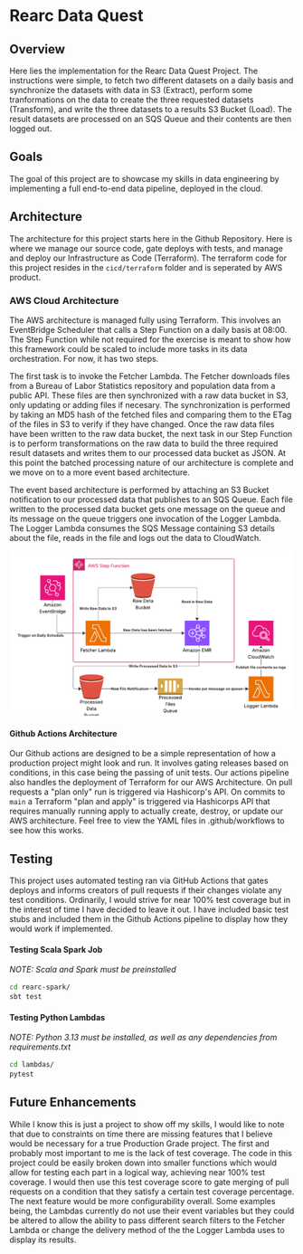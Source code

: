 # Rearc Data Quest

## Overview
Here lies the implementation for the Rearc Data Quest Project. The instructions were simple, to fetch two different datasets on a daily basis and synchronize the datasets with data in S3 (Extract), perform some tranformations on the data to create the three requested datasets (Transform), and write the three datasets to a results S3 Bucket (Load). The result datasets are processed on an SQS Queue and their contents are then logged out.

## Goals
The goal of this project are to showcase my skills in data engineering by implementing a full end-to-end data pipeline, deployed in the cloud. 

## Architecture
The architecture for this project starts here in the Github Repository. Here is where we manage our source code, gate deploys with tests, and manage and deploy our Infrastructure as Code (Terraform). The terraform code for this project resides in the `cicd/terraform` folder and is seperated by AWS product.

### AWS Cloud Architecture
The AWS architecture is managed fully using Terraform. This involves an EventBridge Scheduler that calls a Step Function on a daily basis at 08:00. The Step Function while not required for the exercise is meant to show how this framework could be scaled to include more tasks in its data orchestration. For now, it has two steps. 

The first task is to invoke the Fetcher Lambda. The Fetcher downloads files from a Bureau of Labor Statistics repository and population data from a public API. These files are then synchronized with a raw data bucket in S3, only updating or adding files if necesary. The synchronization is performed by taking an MD5 hash of the fetched files and comparing them to the ETag of the files in S3 to verify if they have changed. Once the raw data files have been written to the raw data bucket, the next task in our Step Function is to perform transformations on the raw data to build the three required result datasets and writes them to our processed data bucket as JSON. At this point the batched processing nature of our architecture is complete and we move on to a more event based architecture. 

The event based architecture is performed by attaching an S3 Bucket notification to our processed data that publishes to an SQS Queue. Each file written to the processed data bucket gets one message on the queue and its message on the queue triggers one invocation of the Logger Lambda. The Logger Lambda consumes the SQS Message containing S3 details about the file, reads in the file and logs out the data to CloudWatch.

![AWS Cloud Architecure](./Rearc%20Data%20Quest%20Architecture.png)

#### Github Actions Architecture
Our Github actions are designed to be a simple representation of how a production project might look and run. It involves gating releases based on conditions, in this case being the passing of unit tests. Our actions pipeline also handles the deployment of Terraform for our AWS Architecture. On pull requests a "plan only" run is triggered via Hashicorp's API. On commits to `main` a Terraform "plan and apply" is triggered via Hashicorps API that requires manually running apply to actually create, destroy, or update our AWS architecture. Feel free to view the YAML files in .github/workflows to see how this works.

## Testing
This project uses automated testing ran via GitHub Actions that gates deploys and informs creators of pull requests if their changes violate any test conditions. Ordinarily, I would strive for near 100% test coverage but in the interest of time I have decided to leave it out. I have included basic test stubs and included them in the Github Actions pipeline to display how they would work if implemented.

#### Testing Scala Spark Job
*NOTE: Scala and Spark must be preinstalled*

```bash
cd rearc-spark/
sbt test
```

#### Testing Python Lambdas
*NOTE: Python 3.13 must be installed, as well as any dependencies from requirements.txt*

```bash
cd lambdas/
pytest
```

## Future Enhancements 
While I know this is just a project to show off my skills, I would like to note that due to constraints on time there are missing features that I believe would be necessary for a true Production Grade project. The first and probably most important to me is the lack of test coverage. The code in this project could be easily broken down into smaller functions which would allow for testing each part in a logical way, achieving near 100% test coverage. I would then use this test coverage score to gate merging of pull requests on a condition that they satisfy a certain test coverage percentage. The next feature would be more configurability overall. Some examples being, the Lambdas currently do not use their event variables but they could be altered to allow the ability to pass different search filters to the Fetcher Lambda or change the delivery method of the the Logger Lambda uses to display its results. 
